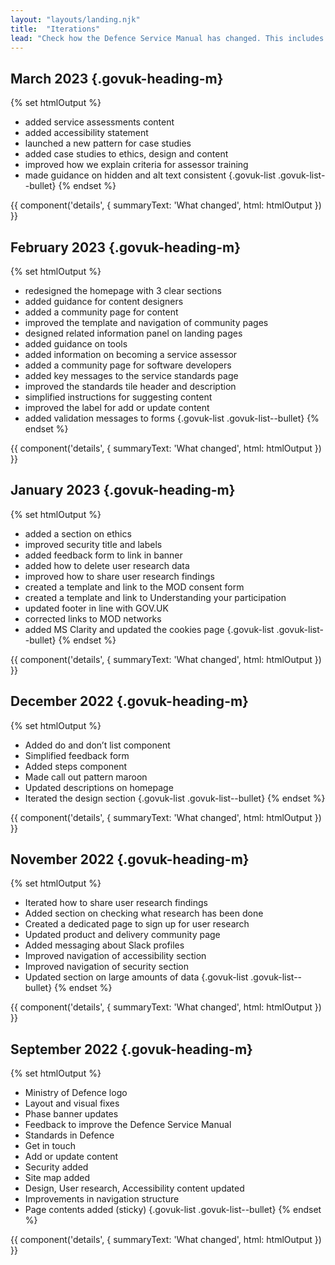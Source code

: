 ```yaml
---
layout: "layouts/landing.njk"
title:  "Iterations"
lead: "Check how the Defence Service Manual has changed. This includes new content and improvements in response to user research and feedback."
---
```


## March 2023 {.govuk-heading-m}

{% set htmlOutput %}
  - added service assessments content
  - added accessibility statement
  - launched a new pattern for case studies
  - added case studies to ethics, design and content
  - improved how we explain criteria for assessor training 
  - made guidance on hidden and alt text consistent
{.govuk-list .govuk-list--bullet}
{% endset %}

{{ component('details', {
  summaryText: 'What changed',
  html: htmlOutput
}) }}

## February 2023 {.govuk-heading-m}

{% set htmlOutput %}
  - redesigned the homepage with 3 clear sections
  - added guidance for content designers
  - added a community page for content
  - improved the template and navigation of community pages
  - designed related information panel on landing pages
  - added guidance on tools
  - added information on becoming a service assessor
  - added a community page for software developers
  - added key messages to the service standards page
  - improved the standards tile header and description
  - simplified instructions for suggesting content
  - improved the label for add or update content
  - added validation messages to forms
{.govuk-list .govuk-list--bullet}
{% endset %}

{{ component('details', {
  summaryText: 'What changed',
  html: htmlOutput
}) }}

## January 2023 {.govuk-heading-m}

{% set htmlOutput %}
  - added a section on ethics
  - improved security title and labels
  - added feedback form to link in banner
  - added how to delete user research data
  - improved how to share user research findings
  - created a template and link to the MOD consent form
  - created a template and link to Understanding your participation
  - updated footer in line with GOV.UK
  - corrected links to MOD networks
  - added MS Clarity and updated the cookies page
{.govuk-list .govuk-list--bullet}
{% endset %}

{{ component('details', {
  summaryText: 'What changed',
  html: htmlOutput
}) }}

## December 2022 {.govuk-heading-m}

{% set htmlOutput %}
  - Added do and don’t list component
  - Simplified feedback form
  - Added steps component
  - Made call out pattern maroon
  - Updated descriptions on homepage
  - Iterated the design section
{.govuk-list .govuk-list--bullet}
{% endset %}

{{ component('details', {
  summaryText: 'What changed',
  html: htmlOutput
}) }}

## November 2022 {.govuk-heading-m}

{% set htmlOutput %}
  - Iterated how to share user research findings
  - Added section on checking what research has been done
  - Created a dedicated page to sign up for user research
  - Updated product and delivery community page
  - Added messaging about Slack profiles
  - Improved navigation of accessibility section
  - Improved navigation of security section
  - Updated section on large amounts of data
{.govuk-list .govuk-list--bullet}
{% endset %}

{{ component('details', {
  summaryText: 'What changed',
  html: htmlOutput
}) }}

## September 2022 {.govuk-heading-m}

{% set htmlOutput %}
  - Ministry of Defence logo
  - Layout and visual fixes
  - Phase banner updates
  - Feedback to improve the Defence Service Manual
  - Standards in Defence
  - Get in touch
  - Add or update content
  - Security added
  - Site map added
  - Design, User research, Accessibility content updated
  - Improvements in navigation structure
  - Page contents added (sticky)
{.govuk-list .govuk-list--bullet}
{% endset %}

{{ component('details', {
  summaryText: 'What changed',
  html: htmlOutput
}) }}
